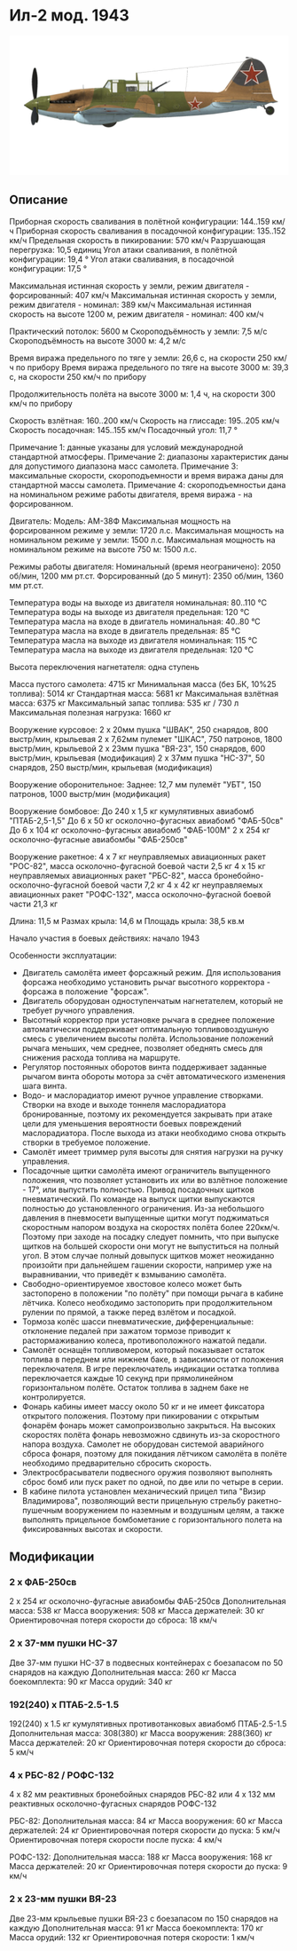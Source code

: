 # Ил-2 мод. 1943

![il2m43](../images/il2m43.png)

## Описание

Приборная скорость сваливания в полётной конфигурации: 144..159 км/ч
Приборная скорость сваливания в посадочной конфигурации: 135..152 км/ч
Предельная скорость в пикировании: 570 км/ч
Разрушающая перегрузка: 10,5 единиц
Угол атаки сваливания, в полётной конфигурации: 19,4 °
Угол атаки сваливания, в посадочной конфигурации: 17,5 °

Максимальная истинная скорость у земли, режим двигателя - форсированный: 407 км/ч
Максимальная истинная скорость у земли, режим двигателя - номинал: 389 км/ч
Максимальная истинная скорость на высоте 1200 м, режим двигателя - номинал: 400 км/ч

Практический потолок: 5600 м
Скороподъёмность у земли: 7,5 м/с
Скороподъёмность на высоте 3000 м: 4,2 м/с

Время виража предельного по тяге у земли: 26,6 с, на скорости 250 км/ч по прибору
Время виража предельного по тяге на высоте 3000 м: 39,3 с, на скорости 250 км/ч по прибору

Продолжительность полёта на высоте 3000 м: 1,4 ч, на скорости 300 км/ч по прибору

Скорость взлётная: 160..200 км/ч
Скорость на глиссаде: 195..205 км/ч
Скорость посадочная: 145..155 км/ч
Посадочный угол: 11,7 °

Примечание 1: данные указаны для условий международной стандартной атмосферы.
Примечание 2: диапазоны характеристик даны для допустимого диапазона масс самолета.
Примечание 3: максимальные скорости, скороподъемности и время виража даны для стандартной массы самолета.
Примечание 4: скороподъемностьи дана на номинальном режиме работы двигателя, время виража - на форсированном.

Двигатель:
Модель: АМ-38Ф
Максимальная мощность на форсированном режиме у земли: 1720 л.с.
Максимальная мощность на номинальном режиме у земли: 1500 л.с.
Максимальная мощность на номинальном режиме на высоте 750 м: 1500 л.с.

Режимы работы двигателя:
Номинальный (время неограничено): 2050 об/мин, 1200 мм рт.ст.
Форсированный (до 5 минут): 2350 об/мин, 1360 мм рт.ст.

Температура воды на выходе из двигателя номинальная: 80..110 °С
Температура воды на выходе из двигателя предельная: 120 °С
Температура масла на входе в двигатель номинальная: 40..80 °С
Температура масла на входе в двигатель предельная: 85 °С
Температура масла на выходе из двигателя номинальная: 115 °С
Температура масла на выходе из двигателя предельная: 120 °С

Высота переключения нагнетателя: одна ступень 

Масса пустого самолета: 4715 кг
Минимальная масса (без БК, 10%25 топлива): 5014 кг
Стандартная масса: 5681 кг
Максимальная взлётная масса: 6375 кг
Максимальный запас топлива: 535 кг / 730 л
Максимальная полезная нагрузка: 1660 кг

Вооружение курсовое:
2 x 20мм пушка "ШВАК", 250 снарядов, 800 выстр/мин, крыльевая
2 x 7,62мм пулемет "ШКАС", 750 патронов, 1800 выстр/мин, крыльевой
2 x 23мм пушка "ВЯ-23", 150 снарядов, 600 выстр/мин, крыльевая (модификация)
2 x 37мм пушка "НС-37", 50 снарядов, 250 выстр/мин, крыльевая (модификация)

Вооружение оборонительное:
Заднее: 12,7 мм пулемёт "УБТ", 150 патронов, 1000 выстр/мин (модификация)

Вооружение бомбовое:
До 240 x 1,5 кг кумулятивных авиабомб "ПТАБ-2,5-1,5"
До 6 x 50 кг осколочно-фугасных авиабомб "ФАБ-50св"
До 6 x 104 кг осколочно-фугасных авиабомб "ФАБ-100М"
2 x 254 кг осколочно-фугасные авиабомбы "ФАБ-250св"

Вооружение ракетное:
4 x 7 кг неуправляемых авиационных ракет "РОС-82", масса осколочно-фугасной боевой части 2,5 кг
4 x 15 кг неуправляемых авиационных ракет "РБС-82", масса бронебойно-осколочно-фугасной боевой части 7,2 кг
4 x 42 кг неуправляемых авиационных ракет "РОФС-132", масса осколочно-фугасной боевой части 21,3 кг

Длина: 11,5 м
Размах крыла: 14,6 м
Площадь крыла: 38,5 кв.м

Начало участия в боевых действиях: начало 1943

Особенности эксплуатации:
- Двигатель самолёта имеет форсажный режим. Для использования форсажа необходимо установить рычаг высотного корректора - форсажа в положение "форсаж".
- Двигатель оборудован одноступенчатым нагнетателем, который не требует ручного управления.
- Высотный корректор при установке рычага в среднее положение автоматически поддерживает оптимальную топливовоздушную смесь с увеличением высоты полёта. Использование положений рычага меньших, чем среднее, позволяет обеднять смесь для снижения расхода топлива на маршруте.
- Регулятор постоянных оборотов винта поддерживает заданные рычагом винта обороты мотора за счёт автоматического изменения шага винта.
- Водо- и маслорадиатор имеют ручное управление створками. Створки на входе и выходе тоннеля маслорадиатора бронированные, поэтому их рекомендуется закрывать при атаке цели для уменьшения вероятности боевых повреждений маслорадиатора. После выхода из атаки необходимо снова открыть створки в требуемое положение.
- Самолёт имеет триммер руля высоты для снятия нагрузки на ручку управления.
- Посадочные щитки самолёта имеют ограничитель выпущенного положения, что позволяет установить их или во взлётное положение - 17°, или выпустить полностью. Привод посадочных щитков пневматический. По команде на выпуск щитки выпускаются полностью до установленного ограничения. Из-за небольшого давления в пневмосети выпущенные щитки могут поджиматься скоростным напором воздуха на скоростях полёта более 220км/ч. Поэтому при заходе на посадку следует помнить, что при выпуске щитков на большей скорости они могут не выпуститься на полный угол. В этом случае полный довыпуск щитков может неожиданно произойти при дальнейшем гашении скорости, например уже на выравнивании, что приведёт к взмыванию самолёта.
- Свободно-ориентируемое хвостовое колесо может быть застопорено в положении "по полёту" при помощи рычага в кабине лётчика. Колесо необходимо застопорить при продолжительном рулении по прямой, а также перед взлётом и посадкой.
- Тормоза колёс шасси пневматические, дифференциальные: отклонение педалей при зажатом тормозе приводит к растормаживанию колеса, противоположного нажатой педали.
- Самолёт оснащён топливомером, который показывает остаток топлива в переднем или нижнем баке, в зависимости от положения переключателя. В игре переключатель индикации остатка топлива переключается каждые 10 секунд при прямолинейном горизонтальном полёте. Остаток топлива в заднем баке не контролируется.
- Фонарь кабины имеет массу около 50 кг и не имеет фиксатора открытого положения. Поэтому при пикировании с открытым фонарём фонарь может самопроизвольно закрыться. На высоких скоростях полёта фонарь невозможно сдвинуть из-за скоростного напора воздуха. Самолет не оборудован системой аварийного сброса фонаря, поэтому для покидания лётчиком самолёта в полёте необходимо предварительно сбросить скорость.
- Электросбрасыватели подвесного оружия позволяют выполнять сброс бомб или пуск ракет по одной, по две или по четыре в серии.
- В кабине пилота установлен механический прицел типа "Визир Владимирова", позволяющий вести прицельную стрельбу ракетно-пушечным вооружением по наземным и воздушным целям, а также выполнять прицельное бомбометание с горизонтального полета на фиксированных высотах и скорости.

## Модификации


### 2 x ФАБ-250св

2 x 254 кг осколочно-фугасные авиабомбы ФАБ-250св
Дополнительная масса: 538 кг
Масса вооружения: 508 кг
Масса держателей: 30 кг
Ориентировочная потеря скорости до сброса: 18 км/ч


### 2 x 37-мм пушки НС-37

Две 37-мм пушки НС-37 в подвесных контейнерах с боезапасом по 50 снарядов на каждую
Дополнительная масса: 260 кг
Масса боекомплекта: 90 кг
Масса орудий: 340 кг


### 192(240) x ПТАБ-2.5-1.5

192(240) x 1.5 кг кумулятивных противотанковых авиабомб ПТАБ-2.5-1.5
Дополнительная масса: 308(380) кг
Масса вооружения: 288(360) кг
Масса держателей: 20 кг
Ориентировочная потеря скорости до сброса: 5 км/ч


### 4 x РБС-82 / РОФС-132

4 x 82 мм реактивных бронебойных снарядов РБС-82 или 4 x 132 мм реактивных осколочно-фугасных снарядов РОФС-132

РБС-82:
Дополнительная масса: 84 кг
Масса вооружения: 60 кг
Масса держателей: 24 кг
Ориентировочная потеря скорости до пуска: 5 км/ч
Ориентировочная потеря скорости после пуска: 4 км/ч

РОФС-132:
Дополнительная масса: 188 кг
Масса вооружения: 168 кг
Масса держателей: 20 кг
Ориентировочная потеря скорости до пуска: 9 км/ч


### 2 x 23-мм пушки ВЯ-23

Две 23-мм крыльевые пушки ВЯ-23 с боезапасом по 150 снарядов на каждую
Дополнительная масса: 91 кг
Масса боекомплекта: 170 кг
Масса орудий: 132 кг
Ориентировочная потеря скорости: 1 км/ч